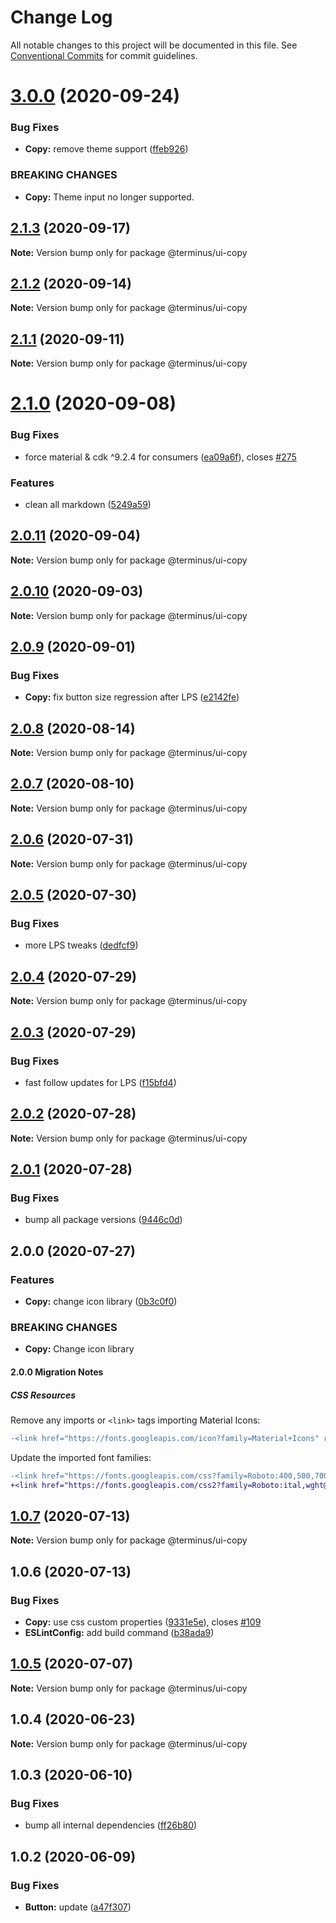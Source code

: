 # Change Log

All notable changes to this project will be documented in this file.
See [Conventional Commits](https://conventionalcommits.org) for commit guidelines.

# [3.0.0](https://github.com/GetTerminus/terminus-oss/compare/@terminus/ui-copy@2.1.3...@terminus/ui-copy@3.0.0) (2020-09-24)


### Bug Fixes

* **Copy:** remove theme support ([ffeb926](https://github.com/GetTerminus/terminus-oss/commit/ffeb9268442781b7a123e8184e6c19d7f8ba3754))


### BREAKING CHANGES

* **Copy:** Theme input no longer supported.





## [2.1.3](https://github.com/GetTerminus/terminus-oss/compare/@terminus/ui-copy@2.1.2...@terminus/ui-copy@2.1.3) (2020-09-17)

**Note:** Version bump only for package @terminus/ui-copy





## [2.1.2](https://github.com/GetTerminus/terminus-oss/compare/@terminus/ui-copy@2.1.1...@terminus/ui-copy@2.1.2) (2020-09-14)

**Note:** Version bump only for package @terminus/ui-copy





## [2.1.1](https://github.com/GetTerminus/terminus-oss/compare/@terminus/ui-copy@2.1.0...@terminus/ui-copy@2.1.1) (2020-09-11)

**Note:** Version bump only for package @terminus/ui-copy





# [2.1.0](https://github.com/GetTerminus/terminus-oss/compare/@terminus/ui-copy@2.0.11...@terminus/ui-copy@2.1.0) (2020-09-08)


### Bug Fixes

* force material & cdk ^9.2.4 for consumers ([ea09a6f](https://github.com/GetTerminus/terminus-oss/commit/ea09a6ff88a1ea239fe0e24cb011abfb3ffc8908)), closes [#275](https://github.com/GetTerminus/terminus-oss/issues/275)


### Features

* clean all markdown ([5249a59](https://github.com/GetTerminus/terminus-oss/commit/5249a59486be63b6d9a0be7a801defb9b6adcedc))





## [2.0.11](https://github.com/GetTerminus/terminus-oss/compare/@terminus/ui-copy@2.0.10...@terminus/ui-copy@2.0.11) (2020-09-04)

**Note:** Version bump only for package @terminus/ui-copy





## [2.0.10](https://github.com/GetTerminus/terminus-oss/compare/@terminus/ui-copy@2.0.9...@terminus/ui-copy@2.0.10) (2020-09-03)

**Note:** Version bump only for package @terminus/ui-copy

## [2.0.9](https://github.com/GetTerminus/terminus-oss/compare/@terminus/ui-copy@2.0.8...@terminus/ui-copy@2.0.9) (2020-09-01)

### Bug Fixes

* **Copy:** fix button size regression after LPS ([e2142fe](https://github.com/GetTerminus/terminus-oss/commit/e2142fe4a8d39a89b0444c6733bf5c88e9f167f6))

## [2.0.8](https://github.com/GetTerminus/terminus-oss/compare/@terminus/ui-copy@2.0.7...@terminus/ui-copy@2.0.8) (2020-08-14)

**Note:** Version bump only for package @terminus/ui-copy

## [2.0.7](https://github.com/GetTerminus/terminus-oss/compare/@terminus/ui-copy@2.0.6...@terminus/ui-copy@2.0.7) (2020-08-10)

**Note:** Version bump only for package @terminus/ui-copy

## [2.0.6](https://github.com/GetTerminus/terminus-oss/compare/@terminus/ui-copy@2.0.5...@terminus/ui-copy@2.0.6) (2020-07-31)

**Note:** Version bump only for package @terminus/ui-copy

## [2.0.5](https://github.com/GetTerminus/terminus-oss/compare/@terminus/ui-copy@2.0.4...@terminus/ui-copy@2.0.5) (2020-07-30)

### Bug Fixes

* more LPS tweaks ([dedfcf9](https://github.com/GetTerminus/terminus-oss/commit/dedfcf947e3bcd33041b388ccab9bcc5bf273f51))

## [2.0.4](https://github.com/GetTerminus/terminus-oss/compare/@terminus/ui-copy@2.0.3...@terminus/ui-copy@2.0.4) (2020-07-29)

**Note:** Version bump only for package @terminus/ui-copy

## [2.0.3](https://github.com/GetTerminus/terminus-oss/compare/@terminus/ui-copy@2.0.2...@terminus/ui-copy@2.0.3) (2020-07-29)

### Bug Fixes

* fast follow updates for LPS ([f15bfd4](https://github.com/GetTerminus/terminus-oss/commit/f15bfd4fa088da2fea76e9964c664bad8844e740))

## [2.0.2](https://github.com/GetTerminus/terminus-oss/compare/@terminus/ui-copy@2.0.1...@terminus/ui-copy@2.0.2) (2020-07-28)

**Note:** Version bump only for package @terminus/ui-copy

## [2.0.1](https://github.com/GetTerminus/terminus-oss/compare/@terminus/ui-copy@2.0.0...@terminus/ui-copy@2.0.1) (2020-07-28)

### Bug Fixes

* bump all package versions ([9446c0d](https://github.com/GetTerminus/terminus-oss/commit/9446c0d5cde3bd693cfba7cabbfd2db443a47b00))

## 2.0.0 (2020-07-27)

### Features

* **Copy:** change icon library ([0b3c0f0](https://github.com/GetTerminus/terminus-oss/commit/0b3c0f03823a488371c23228258c3ead93c5580d))

### BREAKING CHANGES

* **Copy:** Change icon library

#### 2.0.0 Migration Notes

##### CSS Resources

Remove any imports or `<link>` tags importing Material Icons:

```diff
-<link href="https://fonts.googleapis.com/icon?family=Material+Icons" rel="stylesheet">
```

Update the imported font families:

```diff
-<link href="https://fonts.googleapis.com/css?family=Roboto:400,500,700" rel="stylesheet">
+<link href="https://fonts.googleapis.com/css2?family=Roboto:ital,wght@0,400;0,500;0,700;1,400&display=swap" rel="stylesheet">
```

## [1.0.7](https://github.com/GetTerminus/terminus-oss/compare/@terminus/ui-copy@1.0.6...@terminus/ui-copy@1.0.7) (2020-07-13)

**Note:** Version bump only for package @terminus/ui-copy

## 1.0.6 (2020-07-13)

### Bug Fixes

* **Copy:** use css custom properties ([9331e5e](https://github.com/GetTerminus/terminus-oss/commit/9331e5e8689fc87fc89f2715860f025f88d8aca4)), closes [#109](https://github.com/GetTerminus/terminus-oss/issues/109)
* **ESLintConfig:** add build command ([b38ada9](https://github.com/GetTerminus/terminus-oss/commit/b38ada91d034ebe18b96f46b603b13b0ccbca5c0))

## [1.0.5](https://github.com/GetTerminus/terminus-oss/compare/@terminus/ui-copy@1.0.4...@terminus/ui-copy@1.0.5) (2020-07-07)

**Note:** Version bump only for package @terminus/ui-copy

## 1.0.4 (2020-06-23)

**Note:** Version bump only for package @terminus/ui-copy

## 1.0.3 (2020-06-10)

### Bug Fixes

* bump all internal dependencies ([ff26b80](https://github.com/GetTerminus/terminus-oss/commit/ff26b806bb599401f006996be5b567a378e68ef3))

## 1.0.2 (2020-06-09)

### Bug Fixes

* **Button:** update ([a47f307](https://github.com/GetTerminus/terminus-oss/commit/a47f30757b9216d6ee76788c117e76eacf5289e5))
